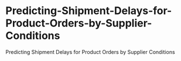 # Predicting-Shipment-Delays-for-Product-Orders-by-Supplier-Conditions
Predicting Shipment Delays for Product Orders by Supplier Conditions
